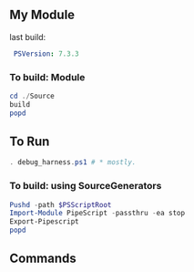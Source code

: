 ## My Module

last build:
```yml
 PSVersion: 7.3.3
```

### To build: Module

```ps1
cd ./Source
build
popd
```
## To Run

```ps1
. debug_harness.ps1 # * mostly.
```

### To build: using SourceGenerators

```ps1
Pushd -path $PSScriptRoot
Import-Module PipeScript -passthru -ea stop
Export-Pipescript
popd
```


## Commands

```ps1


```
